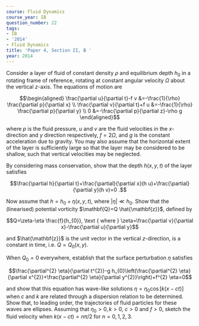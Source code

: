 ```yaml
---
course: Fluid Dynamics
course_year: IB
question_number: 22
tags:
- IB
- '2014'
- Fluid Dynamics
title: 'Paper 4, Section II, B '
year: 2014
---
```




Consider a layer of fluid of constant density $\rho$ and equilibrium depth $h_{0}$ in a rotating frame of reference, rotating at constant angular velocity $\Omega$ about the vertical $z$-axis. The equations of motion are

$$\begin{aligned}
\frac{\partial u}{\partial t}-f v &=-\frac{1}{\rho} \frac{\partial p}{\partial x} \\
\frac{\partial v}{\partial t}+f u &=-\frac{1}{\rho} \frac{\partial p}{\partial y} \\
0 &=-\frac{\partial p}{\partial z}-\rho g
\end{aligned}$$

where $p$ is the fluid pressure, $u$ and $v$ are the fluid velocities in the $x$-direction and $y$ direction respectively, $f=2 \Omega$, and $g$ is the constant acceleration due to gravity. You may also assume that the horizontal extent of the layer is sufficiently large so that the layer may be considered to be shallow, such that vertical velocities may be neglected.

By considering mass conservation, show that the depth $h(x, y, t)$ of the layer satisfies

$$\frac{\partial h}{\partial t}+\frac{\partial}{\partial x}(h u)+\frac{\partial}{\partial y}(h v)=0 .$$

Now assume that $h=h_{0}+\eta(x, y, t)$, where $|\eta| \ll h_{0}$. Show that the (linearised) potential vorticity $\mathbf{Q}=Q \hat{\mathbf{z}}$, defined by

$$Q=\zeta-\eta \frac{f}{h_{0}}, \text { where } \zeta=\frac{\partial v}{\partial x}-\frac{\partial u}{\partial y}$$

and $\hat{\mathbf{z}}$ is the unit vector in the vertical $z$-direction, is a constant in time, i.e. $Q=Q_{0}(x, y)$.

When $Q_{0}=0$ everywhere, establish that the surface perturbation $\eta$ satisfies

$$\frac{\partial^{2} \eta}{\partial t^{2}}-g h_{0}\left(\frac{\partial^{2} \eta}{\partial x^{2}}+\frac{\partial^{2} \eta}{\partial y^{2}}\right)+f^{2} \eta=0$$

and show that this equation has wave-like solutions $\eta=\eta_{0} \cos [k(x-c t)]$ when $c$ and $k$ are related through a dispersion relation to be determined. Show that, to leading order, the trajectories of fluid particles for these waves are ellipses. Assuming that $\eta_{0}>0, k>0$, $c>0$ and $f>0$, sketch the fluid velocity when $k(x-c t)=n \pi / 2$ for $n=0,1,2,3$.